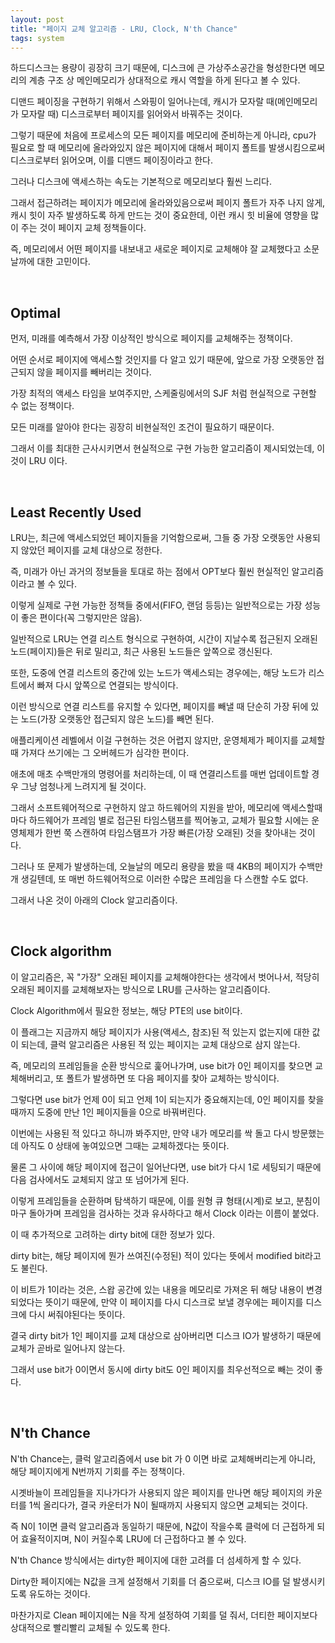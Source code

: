 ```yaml
---
layout: post
title: "페이지 교체 알고리즘 - LRU, Clock, N'th Chance"
tags: system
---
```


하드디스크는 용량이 굉장히 크기 때문에, 디스크에 큰 가상주소공간을 형성한다면 메모리의 계층 구조 상 메인메모리가 상대적으로 캐시 역할을 하게 된다고 볼 수 있다.

디맨드 페이징을 구현하기 위해서 스와핑이 일어나는데, 캐시가 모자랄 때(메인메모리가 모자랄 때) 디스크로부터 페이지를 읽어와서 바꿔주는 것이다.

그렇기 때문에 처음에 프로세스의 모든 페이지를 메모리에 준비하는게 아니라, cpu가 필요로 할 때 메모리에 올라와있지 않은 페이지에 대해서 페이지 폴트를 발생시킴으로써 디스크로부터 읽어오며, 이를 디맨드 페이징이라고 한다.

그러나 디스크에 액세스하는 속도는 기본적으로 메모리보다 훨씬 느리다.

그래서 접근하려는 페이지가 메모리에 올라와있음으로써 페이지 폴트가 자주 나지 않게, 캐시 힛이 자주 발생하도록 하게 만드는 것이 중요한데, 이런 캐시 힛 비율에 영향을 많이 주는 것이 페이지 교체 정책들이다.

즉, 메모리에서 어떤 페이지를 내보내고 새로운 페이지로 교체해야 잘 교체했다고 소문날까에 대한 고민이다.

<br>

## Optimal

먼저, 미래를 예측해서 가장 이상적인 방식으로 페이지를 교체해주는 정책이다.

어떤 순서로 페이지에 액세스할 것인지를 다 알고 있기 때문에, 앞으로 가장 오랫동안 접근되지 않을 페이지를 빼버리는 것이다.

가장 최적의 액세스 타임을 보여주지만, 스케줄링에서의 SJF 처럼 현실적으로 구현할 수 없는 정책이다.

모든 미래를 알아야 한다는 굉장히 비현실적인 조건이 필요하기 때문이다.

그래서 이를 최대한 근사시키면서 현실적으로 구현 가능한 알고리즘이 제시되었는데, 이것이 LRU 이다.

<br>

## Least Recently Used

LRU는, 최근에 액세스되었던 페이지들을 기억함으로써, 그들 중 가장 오랫동안 사용되지 않았던 페이지를 교체 대상으로 정한다.

즉, 미래가 아닌 과거의 정보들을 토대로 하는 점에서 OPT보다 훨씬 현실적인 알고리즘이라고 볼 수 있다.

이렇게 실제로 구현 가능한 정책들 중에서(FIFO, 랜덤 등등)는 일반적으로는 가장 성능이 좋은 편이다(꼭 그렇지만은 않음).

일반적으로 LRU는 연결 리스트 형식으로 구현하여, 시간이 지날수록 접근된지 오래된 노드(페이지)들은 뒤로 밀리고, 최근 사용된 노드들은 앞쪽으로 갱신된다.

또한, 도중에 연결 리스트의 중간에 있는 노드가 액세스되는 경우에는, 해당 노드가 리스트에서 빠져 다시 앞쪽으로 연결되는 방식이다.

이런 방식으로 연결 리스트를 유지할 수 있다면, 페이지를 빼낼 때 단순히 가장 뒤에 있는 노드(가장 오랫동안 접근되지 않은 노드)를 빼면 된다.

애플리케이션 레벨에서 이걸 구현하는 것은 어렵지 않지만, 운영체제가 페이지를 교체할 때 가져다 쓰기에는 그 오버헤드가 심각한 편이다.

애초에 매초 수백만개의 명령어를 처리하는데, 이 때 연결리스트를 매번 업데이트할 경우 그냥 엄청나게 느려지게 될 것이다.

그래서 소프트웨어적으로 구현하지 않고 하드웨어의 지원을 받아, 메모리에 액세스할때마다 하드웨어가 프레임 별로 접근된 타임스탬프를 찍어놓고, 교체가 필요할 시에는 운영체제가 한번 쭉 스캔하여 타임스탬프가 가장 빠른(가장 오래된) 것을 찾아내는 것이다.

그러나 또 문제가 발생하는데, 오늘날의 메모리 용량을 봤을 때 4KB의 페이지가 수백만개 생길텐데, 또 매번 하드웨어적으로 이러한 수많은 프레임을 다 스캔할 수도 없다.

그래서 나온 것이 아래의 Clock 알고리즘이다.

<br>

## Clock algorithm

이 알고리즘은, 꼭 "가장" 오래된 페이지를 교체해야한다는 생각에서 벗어나서, 적당히 오래된 페이지를 교체해보자는 방식으로 LRU를 근사하는 알고리즘이다.

Clock Algorithm에서 필요한 정보는, 해당 PTE의 use bit이다.

이 플래그는 지금까지 해당 페이지가 사용(액세스, 참조)된 적 있는지 없는지에 대한 값이 되는데, 클럭 알고리즘은 사용된 적 있는 페이지는 교체 대상으로 삼지 않는다.

즉, 메모리의 프레임들을 순환 방식으로 훑어나가며, use bit가 0인 페이지를 찾으면 교체해버리고, 또 폴트가 발생하면 또 다음 페이지를 찾아 교체하는 방식이다.

그렇다면 use bit가 언제 0이 되고 언제 1이 되는지가 중요해지는데, 0인 페이지를 찾을때까지 도중에 만난 1인 페이지들을 0으로 바꿔버린다.

이번에는 사용된 적 있다고 하니까 봐주지만, 만약 내가 메모리를 싹 돌고 다시 방문했는데 아직도 0 상태에 놓여있으면 그때는 교체하겠다는 뜻이다.

물론 그 사이에 해당 페이지에 접근이 일어난다면, use bit가 다시 1로 세팅되기 때문에 다음 검사에서도 교체되지 않고 또 넘어가게 된다.

이렇게 프레임들을 순환하며 탐색하기 때문에, 이를 원형 큐 형태(시계)로 보고, 분침이 마구 돌아가며 프레임을 검사하는 것과 유사하다고 해서 Clock 이라는 이름이 붙었다.

이 때 추가적으로 고려하는 dirty bit에 대한 정보가 있다.

dirty bit는, 해당 페이지에 뭔가 쓰여진(수정된) 적이 있다는 뜻에서 modified bit라고도 불린다.

이 비트가 1이라는 것은, 스왑 공간에 있는 내용을 메모리로 가져온 뒤 해당 내용이 변경되었다는 뜻이기 때문에, 만약 이 페이지를 다시 디스크로 보낼 경우에는 페이지를 디스크에 다시 써줘야된다는 뜻이다.

결국 dirty bit가 1인 페이지를 교체 대상으로 삼아버리면 디스크 IO가 발생하기 때문에 교체가 곧바로 일어나지 않는다.

그래서 use bit가 0이면서 동시에 dirty bit도 0인 페이지를 최우선적으로 빼는 것이 좋다.

<br>

## N'th Chance

N'th Chance는, 클럭 알고리즘에서 use bit 가 0 이면 바로 교체해버리는게 아니라, 해당 페이지에게 N번까지 기회를 주는 정책이다.

시곗바늘이 프레임들을 지나가다가 사용되지 않은 페이지를 만나면 해당 페이지의 카운터를 1씩 올리다가, 결국 카운터가 N이 될때까지 사용되지 않으면 교체되는 것이다.

즉 N이 1이면 클럭 알고리즘과 동일하기 때문에, N값이 작을수록 클럭에 더 근접하게 되어 효율적이지며, N이 커질수록 LRU에 더 근접하다고 볼 수 있다.

N'th Chance 방식에서는 dirty한 페이지에 대한 고려를 더 섬세하게 할 수 있다.

Dirty한 페이지에는 N값을 크게 설정해서 기회를 더 줌으로써, 디스크 IO를 덜 발생시키도록 유도하는 것이다.

마찬가지로 Clean 페이지에는 N을 작게 설정하여 기회를 덜 줘서, 더티한 페이지보다 상대적으로 빨리빨리 교체될 수 있도록 한다.

